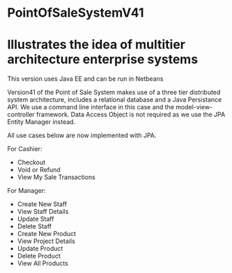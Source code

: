 # PointOfSaleSystemV41
# Illustrates the idea of multitier architecture enterprise systems
This version uses Java EE and can be run in Netbeans

Version41 of the Point of Sale System makes use of a three tier distributed system architecture, 
includes a relational database and a Java Persistance API.
We use a command line interface in this case and the model-view-controller framework.
Data Access Object is not required as we use the JPA Entity Manager instead.

All use cases below are now implemented with JPA.

For Cashier:
- Checkout
- Void or Refund
- View My Sale Transactions

For Manager: 
- Create New Staff
- View Staff Details
- Update Staff
- Delete Staff
- Create New Product
- View Project Details
- Update Product
- Delete Product
- View All Products

